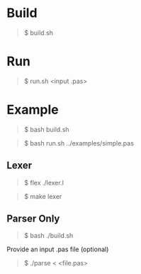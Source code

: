 # Build

>$ build.sh

# Run

>$ run.sh <input .pas>

# Example

>$ bash build.sh

>$ bash run.sh ../examples/simple.pas

## Lexer

>$ flex ./lexer.l

>$ make lexer

## Parser Only

>$ bash ./build.sh

Provide an input .pas file (optional)

>$ ./parse < <file.pas>